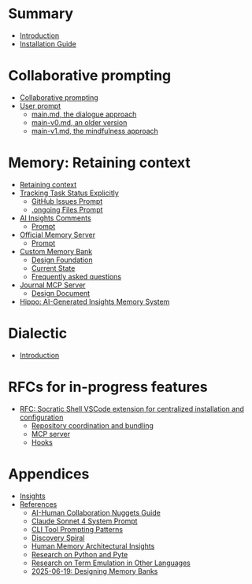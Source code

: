 # Summary

- [Introduction](introduction.md)
- [Installation Guide](installation.md)

# Collaborative prompting

- [Collaborative prompting](./collaborative-prompting.md)
- [User prompt](./prompts/user/README.md)
    - [main.md, the dialogue approach](./prompts/user/main.md)
    - [main-v0.md, an older version](./prompts/user/main-v0.md)
    - [main-v1.md, the mindfulness approach](./prompts/user/main-v1.md)

# Memory: Retaining context

- [Retaining context](./retaining-context.md)
- [Tracking Task Status Explicitly](./tracking-task-status/README.md)
    - [GitHub Issues Prompt](./prompts/project/github-tracking-issues.md)
    - [.ongoing Files Prompt](./prompts/project/ongoing-work-tracking.md)
- [AI Insights Comments](./ai-insights-comments/README.md)
    - [Prompt](./prompts/project/ai-insights.md)
- [Official Memory Server](./official-memory-server/README.md)
    - [Prompt](./prompts/project/official-memory-server.md)
- [Custom Memory Bank](./memory-bank/README.md)
    - [Design Foundation](./memory-bank/design-foundation.md)
    - [Current State](./memory-bank/current-state.md)
    - [Frequently asked questions](./memory-bank/faq.md)
- [Journal MCP Server](./journal-mcp-server/README.md)
    - [Design Document](./journal-mcp-server/design-doc.md)
- [Hippo: AI-Generated Insights Memory System](./hippo.md)

# Dialectic

- [Introduction](./dialectic/README.md)

# RFCs for in-progress features

- [RFC: Socratic Shell VSCode extension for centralized installation and configuration](./rfcs/vscode-extension/README.md) <!-- Answers: overall goals and outlines the high-level implementation details -->
    - [Repository coordination and bundling](./rfcs/vscode-extension/repo-coordination.md) <!-- Answers: how to coordinate multi-language components using git subtrees and automated syncing -->
    - [MCP server](./rfcs/vscode-extension/mcp-server.md) <!-- Answers: details about how the MCP server will be implemented, how delegation will work -->
    - [Hooks](./rfcs/vscode-extension/hooks.md) <!-- Answers: details about which hooks we will make use of and how -->

# Appendices

- [Insights](./insights/README.md)
- [References](./references/README.md) <!-- Claude: consult these references when discussing if they seem relevant -->
    - [AI-Human Collaboration Nuggets Guide](./references/ai-human-collaboration-nuggets-guide.md) <!-- Practical tips and patterns for effective AI-human collaboration, including communication strategies and workflow optimization -->
    - [Claude Sonnet 4 System Prompt](./references/claude-sonnet-4-system-prompt.md) <!-- Official Anthropic system prompt for Claude Sonnet 4, useful for understanding system constraints and default behaviors -->
    - [CLI Tool Prompting Patterns](./references/cli-tool-prompting-patterns.md) <!-- Analysis of prompting patterns in command-line AI tools, including Claude Code and similar systems -->
    - [Discovery Spiral](./references/discovery-spiral.md) <!-- Framework for iterative discovery and understanding in collaborative work, related to hermeneutic circle concepts -->
    - [Human Memory Architectural Insights](./references/human-memory-architectural-insights.md) <!-- Research on human memory systems and how they might inform AI memory design and collaboration patterns -->
    - [Research on Python and Pyte](./references/research-on-py-and-pyte.md) <!-- Technical research on Python terminal emulation libraries, likely related to dialectic project -->
    - [Research on Term Emulation in Other Languages](./references/research-on-term-emulation-in-other-langs.md) <!-- Comparative analysis of terminal emulation approaches across programming languages -->
    - [2025-06-19: Designing Memory Banks](./references/2025-06-19-designing-memory-banks.md) <!-- Design document for custom memory bank system, including architecture and implementation considerations -->
    
